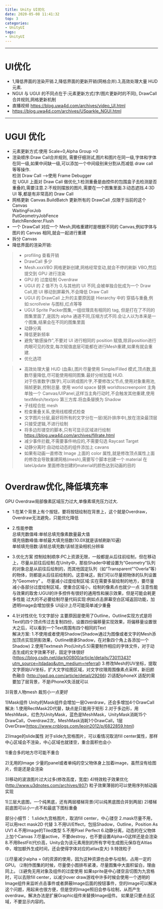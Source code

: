 ```yaml
---
title: Unity UI优化
date: 2020-05-08 11:41:32
top: 3
categories:
- UnityUI
tags:
- UnityUI
---
```


****

# UI优化
* 1,降低界面的渲染开销.2,降低界面的更新开销(网格合并).3,高效处理大量 HUD 元素.
* NGUI 与 UGUI 的不同点在于:元素更新方式(字/图片更新时的不同), DrawCall合并规则,网格更新机制
* 直播视频 https://blog.uwa4d.com/archives/video_UI.html
* https://blog.uwa4d.com/archives/USparkle_NGUI.html
****

# UGUI 优化
* 元素更新方式:使用 Scale=0,Alpha Group =0 
* 渲染顺序:Draw Call合并规则, 需要仔细测试,图片和图片在同一级,字体和字体在同一级,如果中间缺一级,可以添加一个中间级别来分割从而减低 draw call 等等操作.      
检测 Draw Call -->使用 Frame Debugger           
在 UGUI 上面对 Draw Call 做优化,1:检测重叠是由控件的包围盒子去检测是否重叠的,需要注意.2:不规则摆放的图片,需要在一个图集里面.3:动态遮挡.4:3D UI 等,都是有非常高的 Draw Call
* 网格更新 Canvas.BuildBatch 更新所有的 DrawCall  ,仅限于当前的这个Canvas  
 WaitingForJob      
 PutGeometryJobFence        
 BatchRenderer.Flush 
* 一个 DrawCall 对应一个 Mesh,网格重建时是根据不同的 Canvas,例如字体与图片的 Canvas 相同,就会一起进行重建
* 拆分 Canvas
* 降低界面的渲染开销:   
>* profiling 查看开销
>* DrawCall 多少
>* Mesh.xxxVBO 网格更新创建,网格经常变动,就会不停的刷新 VBO,然后提交到 GPU 进行渲染
>* GPU 的 过度绘制 Overdraw
>* UGUI 的 Z 值不为 0,与其他的 UI 不同,会被单独合批成为一个 Draw Call,把 UI 移动到屏幕外,不会降低 Draw Call     
>* UGUI 的 DrawCall 上升的主要原因是 Hierarchy 中的 穿插与重叠,例如:scrollveiw 与图标,红点等等
>* UGUI Sprite Packer图集,一组纹理具有相同的 tag, 但是打在了不同的图集里面了,是因为 alpha 通道不同,压缩方式不同.会让人以为本来是一个图集,结果会在不同的图集里面
>* 动静分离
>* 降低更新频率
>* 避免"敏感操作",不要对 UI 进行相同的 position 赋值,除非position进行肉眼可见的改变,每次赋值底层可能都在进行Mesh重建,如果有就会重建.
>* 优化选项

> * 高效处理大量 HUD (血条),图片尽量使用 Simple/Filled 模式,顶点数,面数尽量降低,尽可能使用相同图集.最好分帧加载 HUD.        
对于伤害数字(飘字),可以转成图片字,不要修改父节点,使用对象重用池,隔帧更新,控制总量. 使用 world space 替换 worldtoscreenpoint 主角单独一个 Canvas/UIPanel,这样当主角行动时,不会触发其他重建,使用 textMesh/textpro 第三方库.将血条替换为 Shadow
> * 子线程合批 mesh
> * 检查重叠关系,使用线框模式检查
> * 文字图片分层,最好将所有的文字分在一层(拓扑排序中),放在渲染最顶层
> * 只接受逻辑,不进行绘制
> * 将多边形镂空的脚本,只有可显示区域进行绘制 https://blog.uwa4d.com/archives/fillrate.html
> * 减少事件拦截,不需要事件响应的,不需要勾选 Raycast Target
> * 动静分离时:自动给动态的组件添加上 cavans 
> * 如果有动画一直修改 Image 上面的 color 属性,就是修改顶点属性上面的修改会导致重建网格(mesh),需要写个脚本创建一个 material 在 lateUpdate 里面修改创建的material的颜色达到动画的目的

# Overdraw优化,降低填充率
GPU Overdraw局部像素区域压力过大,单像素填充压力过大.
* 1:在某个背景上有个按钮，要将按钮绘制在背景上，这个就是Overdraw，Overdraw无法避免，只能优化降低

* 2.性能参数        
总填充数值峰:单帧总填充像素数量最大值       
填充倍数峰值:单帧最大填充倍数(10.0X就是该帧刷新10遍)        
单帧填充倍数:该帧总填充数/该帧渲染相机分辨率        
* 3.优化方案
控制绘制顺序:PC上资源无限，一般都是从后往前绘制，但在移动上，尽量从前往后绘制.在Unity中，那些Shader中被设置为“Geometry”队列的对象总是从前往后绘制的，而其他固定队列（如“Transparent”“Overla”等）的物体，则都是从后往前绘制的。这意味这，我们可以尽量把物体的队列设置为“Geometry” 。
尽量减小过度绘制区域:实在需要多层绘制的地方，要尽量减小各部分过度绘制区域，使重合区域小，绘制的像素点也就少一点
注意性能与效果的取舍:UGUI的许多控件有很好的通用性和展示效果，但是可能会耗更多性能
过大的不必要绘制尽量代码实现:例如点击屏幕空白区域返回功能，加透明image会增加很多
UI设计上尽可能简单减少重叠

* 4.针对性优化
1)文字部分
主要原因是使用了Outline，Outline实现方式是将Text的四个顶点传过去复制四份，设置四份偏移量实现效果，将偏移量设置很大之后，可以看到一个Text周围有四个相同的Text        
解决方案:
1.不使用或者使用Shadow(Shadow通过为图像或者文字的Mesh添加顶点实现阴影效果，Outline继承Shadow，在对象四个角上各添加一个Shadow)
2.使用Textmesh Pro(Unity5.5)需要制作相应的字体文件，对于动态生成的文字效果不好，固定字体很好
(https://blog.csdn.net/dark00800/article/details/73011343?utm_source=itdadao&utm_medium=referral)
3.修改Mesh的UV坐标，提取文字原始UV坐标，扩大文字绘图区域，对文字纹理周围像素点采样，新旧颜色融合
(http://gad.qq.com/article/detail/29266)
2)适配IphoneX
适配的需要加了层背景，不是iPhoneX失活就可以

3)背景人物mesh
裁剪小一点更好


1)Mask组件
Unity的Mask组件会增加一层Overdraw，还会多增加4个DrawCall
解决:
1.使用RectMask2D代替，缺点是只能用于矩形
2.对于多边形，用MeshMask，红色为UnityMask，蓝色是MeshMask，UnityMask消耗15个DrawCall，Overdraw2次，MeshMask消耗1个DrawCall，1层OverDraw(https://www.cnblogs.com/leoin2012/p/6822859.html)

2)Image的slide属性
对于slide九宫格图片，可以看情况取消fill center属性，那样中心区域会不渲染，中心区域也就镂空，重合面积也会小

1)重合多的地方尽可能不重合

2)无用的Image
少量的panel或者单纯的空父物体身上加着image，虽然没有给图片，但是还是会渲染

3)移动的波浪图片过大过多(修改高度，宽度)
4)特效粒子效果优化(http://www.u3dnotes.com/archives/807)
粒子效果薄弱的可以使用序列帧动画实现

1)三层大底图，一个纯黑底，还有两层楼梯背景(可以纯黑底图合并到两层)
2)楼梯前底图可以小一点不和最底下图标重叠

部分小细节：
1.slide九宫格图片，取消fill center，中心镂空
2.mask尽量不用，可以用rect mask2D 代替
3.不用UI/Effect，包括Shadow，Outline，Position As UV1
4.不用Image的Tiled类型
5.不用Pixel Perfect
6.动静分离，动态的在父物体上加个Canvas
7.尽量active，不要destroy，也不要设置Alpha=0这样还是会渲染
8.不用BestFit(代价高，Unity会为该元素用到的所有字号生成图元保存在Altlas中，增加额外生成时间，还会使得字体对应的atlas变大)
9.特效粒子

⑴尽量减少alpha = 0的资源的使用，因为这种资源也会参与绘制，占用一定的GPU。 ⑵制作图集的时候，尽量使小图排布紧凑，尽量图集中大面积留白，理由同上。 ⑶避免无用对象及组件的过度使用
如果sprite是中心镂空且切图为九宫格时，可以去除fill center，以减少over draw游戏中许多时候会使用一个透明的Image组件来监听点击事件或者屏蔽Image后面的按钮事件，空的Image可以解决这个问题，用起来也很方便，但是空的Image照旧会参与绘制，从而产生overdraw。解决办法是扩展Graphic组件来替换Image组件。 如果是只要点击区域，不要显示内容的。
